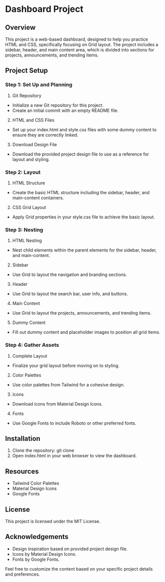 # Dashboard Project
## Overview
This project is a web-based dashboard, designed to help you practice HTML and CSS, specifically focusing on Grid layout. The project includes a sidebar, header, and main content area, which is divided into sections for projects, announcements, and trending items.
## Project Setup
### Step 1: Set Up and Planning
1. Git Repository
+ Initialize a new Git repository for this project.
+ Create an initial commit with an empty README file.
2. HTML and CSS Files
+ Set up your index.html and style.css files with some dummy content to ensure they are correctly linked.
3. Download Design File
+ Download the provided project design file to use as a reference for layout and styling.
### Step 2: Layout
1. HTML Structure
+ Create the basic HTML structure including the sidebar, header, and main-content containers.
2. CSS Grid Layout
+ Apply Grid properties in your style.css file to achieve the basic layout.
### Step 3: Nesting
1. HTML Nesting
+ Nest child elements within the parent elements for the sidebar, header, and main-content.
2. Sidebar
+ Use Grid to layout the navigation and branding sections.
3. Header
+ Use Grid to layout the search bar, user info, and buttons.
4. Main Content
+ Use Grid to layout the projects, announcements, and trending items.
5. Dummy Content
+ Fill out dummy content and placeholder images to position all grid items.
### Step 4: Gather Assets
1. Complete Layout
+ Finalize your grid layout before moving on to styling.
2. Color Palettes
+ Use color palettes from Tailwind for a cohesive design.
3. Icons
+ Download icons from Material Design Icons.
4. Fonts
+ Use Google Fonts to include Roboto or other preferred fonts.
## Installation
1. Clone the repository:
    git clone <repository-url>
2. Open index.html in your web browser to view the dashboard.
## Resources
+ Tailwind Color Palettes
+ Material Design Icons
+ Google Fonts
## License
This project is licensed under the MIT License.
## Acknowledgements
+ Design inspiration based on provided project design file.
+ Icons by Material Design Icons.
+ Fonts by Google Fonts.

Feel free to customize the content based on your specific project details and preferences.
